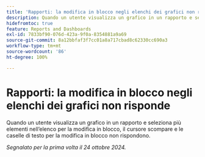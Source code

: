 ```yaml
---
title: 'Rapporti: la modifica in blocco negli elenchi dei grafici non risponde'
description: Quando un utente visualizza un grafico in un rapporto e seleziona più elementi nell’elenco per la modifica in blocco, il cursore scompare e le caselle di testo per la modifica in blocco non rispondono.
hidefromtoc: true
feature: Reports and Dashboards
exl-id: 7833bf90-076d-423a-9f0a-8354881a9a69
source-git-commit: 8a12bbfaf3f7cc01a8a717cbad8c62330cc690a3
workflow-type: tm+mt
source-wordcount: '86'
ht-degree: 100%

---
```


# Rapporti: la modifica in blocco negli elenchi dei grafici non risponde

<!--
>[!NOTE]
>
>This issue was fixed on November 21, 2024.
-->

Quando un utente visualizza un grafico in un rapporto e seleziona più elementi nell’elenco per la modifica in blocco, il cursore scompare e le caselle di testo per la modifica in blocco non rispondono.

_Segnalato per la prima volta il 24 ottobre 2024._
